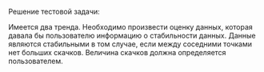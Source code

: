 Решение тестовой задачи:

Имеется два тренда. Необходимо произвести оценку данных, которая давала бы пользователю информацию о стабильности данных. Данные являются стабильными в том случае, если между соседними точками нет больших скачков. Величина скачков должна определяется пользователем.
 
